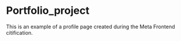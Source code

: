 # Portfolio_project
This is an example of a profile page created during the Meta Frontend citification. 
